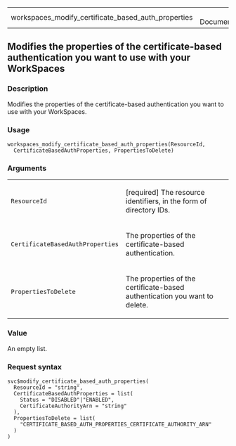 <table style="width: 100%;">
<tbody>
<tr class="odd">
<td>workspaces_modify_certificate_based_auth_properties</td>
<td style="text-align: right;">R Documentation</td>
</tr>
</tbody>
</table>

## Modifies the properties of the certificate-based authentication you want to use with your WorkSpaces

### Description

Modifies the properties of the certificate-based authentication you want
to use with your WorkSpaces.

### Usage

    workspaces_modify_certificate_based_auth_properties(ResourceId,
      CertificateBasedAuthProperties, PropertiesToDelete)

### Arguments

<table>
<colgroup>
<col style="width: 35%" />
<col style="width: 65%" />
</colgroup>
<tbody>
<tr class="odd">
<td><code
id="workspaces_modify_certificate_based_auth_properties_:_ResourceId">ResourceId</code></td>
<td><p>[required] The resource identifiers, in the form of directory
IDs.</p></td>
</tr>
<tr class="even">
<td><code
id="workspaces_modify_certificate_based_auth_properties_:_CertificateBasedAuthProperties">CertificateBasedAuthProperties</code></td>
<td><p>The properties of the certificate-based authentication.</p></td>
</tr>
<tr class="odd">
<td><code
id="workspaces_modify_certificate_based_auth_properties_:_PropertiesToDelete">PropertiesToDelete</code></td>
<td><p>The properties of the certificate-based authentication you want
to delete.</p></td>
</tr>
</tbody>
</table>

### Value

An empty list.

### Request syntax

    svc$modify_certificate_based_auth_properties(
      ResourceId = "string",
      CertificateBasedAuthProperties = list(
        Status = "DISABLED"|"ENABLED",
        CertificateAuthorityArn = "string"
      ),
      PropertiesToDelete = list(
        "CERTIFICATE_BASED_AUTH_PROPERTIES_CERTIFICATE_AUTHORITY_ARN"
      )
    )

